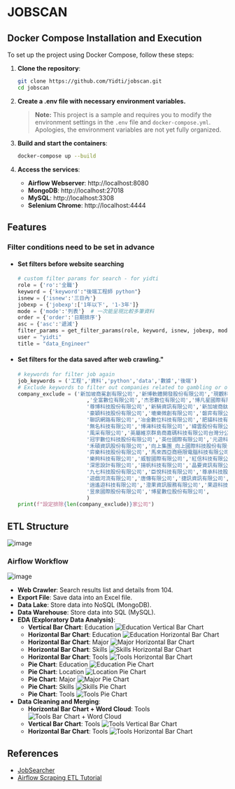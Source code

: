 # JOBSCAN

## Docker Compose Installation and Execution

To set up the project using Docker Compose, follow these steps:

1. **Clone the repository**:
   ```sh
   git clone https://github.com/Yidti/jobscan.git
   cd jobscan
2. **Create a .env file with necessary environment variables.**
    
    > **Note:** This project is a sample and requires you to modify the environment settings in the `.env` file and `docker-compose.yml`. Apologies, the environment variables are not yet fully organized.
3. **Build and start the containers**:

    ```sh
    docker-compose up --build
4. **Access the services**:
   - **Airflow Webserver**: http://localhost:8080
   - **MongoDB**: http://localhost:27018
   - **MySQL**: http://localhost:3308
   - **Selenium Chrome**: http://localhost:4444


## Features
### Filter conditions need to be set in advance
* #### Set filters before website searching
  ```python
  # custom filter params for search - for yidti
  role = {'ro':'全職'}
  keyword = {'keyword':"後端工程師 python"}
  isnew = {'isnew':'三日內'}
  jobexp = {'jobexp':['1年以下', '1-3年']}
  mode = {'mode':'列表'}  # 一次能呈現比較多筆資料
  order = {'order':'日期排序'}
  asc = {'asc':'遞減'}
  filter_params = get_filter_params(role, keyword, isnew, jobexp, mode, order, asc)
  user = "yidti"
  title = "data_Engineer"
    ```
* #### Set filters for the data saved after web crawling."
  ```python
  # keywords for filter job again
  job_keywords = ('工程','資料','python','data','數據','後端')
  # Exclude keywords to filter out companies related to gambling or others that I don't want to consider.
  company_exclude = ('新加坡商冕創有限公司','新博軟體開發股份有限公司','現觀科技股份有限公司'
                        ,'全富數位有限公司','杰思數位有限公司','博凡星國際有限公司',
                        '尊博科技股份有限公司','新騎資訊有限公司','新加坡商鈦坦科技股份有限公司台灣分公司',
                        '豪穎科技股份有限公司','塶樂微創有限公司','磐弈有限公司',
                        '聯訊網路有限公司','冶金數位科技有限公司','肥貓科技有限公司',
                        '無名科技有限公司','博澭科技有限公司','緯雲股份有限公司',
                        '風采有限公司','英屬維京群島商嘉碼科技有限公司台灣分公司',
                        '冠宇數位科技股份有限公司','英仕國際有限公司','元遊科技有限公司',
                        '禾碩資訊股份有限公司','向上集團_向上國際科技股份有限公司',
                        '弈樂科技股份有限公司','馬來西亞商極限電腦科技有限公司台灣分公司',
                        '樂夠科技有限公司','威智國際有限公司','紅信科技有限公司',
                        '深思設計有限公司','揚帆科技有限公司','晶要資訊有限公司',
                        '九七科技股份有限公司','臣悅科技有限公司','尊承科技股份有限公司',
                        '遊戲河流有限公司','唐傳有限公司','捷訊資訊有限公司',
                        '逍遙遊科技有限公司','澄果資訊服務有限公司','果遊科技有限公司',
                        '昱泉國際股份有限公司','博星數位股份有限公司',
                        )
  print(f"設定排除{len(company_exclude)}家公司")
  ```

## ETL Structure
![image](https://github.com/Yidti/jobscan/assets/71652287/b7b5fdb1-480b-4adc-b5db-10c31c9ab4da)
### Airflow Workflow
![image](https://github.com/Yidti/jobscan/assets/71652287/822a10ca-3720-448c-a539-ff9eff25831f)

- **Web Crawler**: Search results list and details from 104.
- **Export File**: Save data into an Excel file.
- **Data Lake**: Store data into NoSQL (MongoDB).
- **Data Warehouse**: Store data into SQL (MySQL).
- **EDA (Exploratory Data Analysis)**:
  - **Vertical Bar Chart**: Education
    ![Education Vertical Bar Chart](https://github.com/Yidti/jobscan/assets/71652287/727a4c91-f361-4732-a95e-b3f9464df0af)
  - **Horizontal Bar Chart**: Education
    ![Education Horizontal Bar Chart](https://github.com/Yidti/jobscan/assets/71652287/2c8ed6e6-7885-4bca-98c3-7ddb17978eb0)
  - **Horizontal Bar Chart**: Major
    ![Major Horizontal Bar Chart](https://github.com/Yidti/jobscan/assets/71652287/86ce4375-5f2a-4315-9290-9a4128c21411)
  - **Horizontal Bar Chart**: Skills
    ![Skills Horizontal Bar Chart](https://github.com/Yidti/jobscan/assets/71652287/ceacd91e-88e5-4107-aee6-ba0e9e9b0303)
  - **Horizontal Bar Chart**: Tools
    ![Tools Horizontal Bar Chart](https://github.com/Yidti/jobscan/assets/71652287/f08bad08-365f-4472-b343-c7512f05b1f0)
  - **Pie Chart**: Education
    ![Education Pie Chart](https://github.com/Yidti/jobscan/assets/71652287/5fa173ff-52e6-4438-9ac6-f8ee9a4d0968)
  - **Pie Chart**: Location
    ![Location Pie Chart](https://github.com/Yidti/jobscan/assets/71652287/6daad501-12ba-4783-94ca-128f8bb806b9)
  - **Pie Chart**: Major
    ![Major Pie Chart](https://github.com/Yidti/jobscan/assets/71652287/dacc8102-cb66-4d05-892d-c1c742c54c31)
  - **Pie Chart**: Skills
    ![Skills Pie Chart](https://github.com/Yidti/jobscan/assets/71652287/c71e28da-14b6-4aeb-8591-1e7b479f3c97)
  - **Pie Chart**: Tools
    ![Tools Pie Chart](https://github.com/Yidti/jobscan/assets/71652287/2c6273b7-0711-4252-8da5-0637e36e2ab4)
- **Data Cleaning and Merging**:
  - **Horizontal Bar Chart + Word Cloud**: Tools
    ![Tools Bar Chart + Word Cloud](https://github.com/Yidti/jobscan/assets/71652287/0db5848a-7236-4a7c-9af8-c0612d73648b)
  - **Vertical Bar Chart**: Tools
    ![Tools Vertical Bar Chart](https://github.com/Yidti/jobscan/assets/71652287/61916ff1-2df0-4f62-9d77-7b1100c38e44)
  - **Horizontal Bar Chart**: Tools
    ![Tools Horizontal Bar Chart](https://github.com/Yidti/jobscan/assets/71652287/b44a8bfc-e60a-4505-aa8f-3b41d5ca17f8)

## References
- [JobSearcher](https://github.com/DrDAN6770/JobSearcher/tree/main)
- [Airflow Scraping ETL Tutorial](https://github.com/ChickenBenny/Airflow-scraping-ETL-tutorial)
